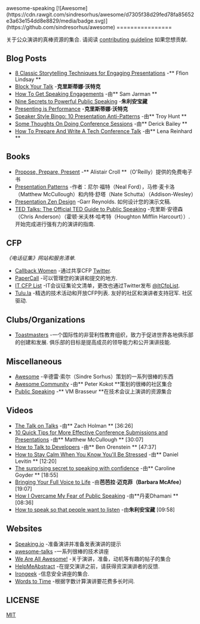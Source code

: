 <div class="github-widget" data-repo="matteofigus/awesome-speaking"></div>
<script async src="https://pagead2.googlesyndication.com/pagead/js/adsbygoogle.js"></script><ins class="adsbygoogle" style="display:block" data-ad-client="ca-pub-6890694312814945" data-ad-slot="5473692530" data-ad-format="auto"  data-full-width-responsive="true"></ins><script>(adsbygoogle = window.adsbygoogle || []).push({});</script>
awesome-speaking [![Awesome](https://cdn.rawgit.com/sindresorhus/awesome/d7305f38d29fed78fa85652e3a63e154dd8e8829/media/badge.svg)](https://github.com/sindresorhus/awesome)
================

 关于公众演讲的真棒资源的集合.  请阅读 [contributing guideline](https://github.com/matteofigus/awesome-speaking/blob/master/contributing.md) 如果您想贡献.

## Blog Posts
* [8 Classic Storytelling Techniques for Engaging Presentations](https://www.sparkol.com/en/Blog/8-Classic-storytelling-techniques-for-engaging-presentations) -** Ffion Lindsay **
* [Block Your Talk](http://eleganthack.com/block-your-talk/) -**克里斯蒂娜·沃特克**
* [How To Get Speaking Engagements](https://www.samjarman.co.nz/blog/speaking-gigs) -由** Sam Jarman **
* [Nine Secrets to Powerful Public Speaking](http://www.gq-magazine.co.uk/article/public-speaking-tips) -**朱利安宝藏**
* [Presenting is Performance](http://eleganthack.com/presenting-is-performance/) -**克里斯蒂娜·沃特克**
* [Speaker Style Bingo: 10 Presentation Anti-Patterns](http://www.troyhunt.com/2015/06/speaker-style-bingo-10-presentation.html) -由** Troy Hunt **
* [Some Thoughts On Doing Conference Sessions](http://derickbailey.com/2015/11/11/some-thoughts-on-doing-conference-sessions/) -由** Derick Bailey **
* [How To Prepare And Write A Tech Conference Talk](http://wunder.schoenaberselten.com/2016/02/16/how-to-prepare-and-write-a-tech-conference-talk/) -由** Lena Reinhard **

## Books
* [Propose, Prepare, Present](http://shop.oreilly.com/product/0636920027096.do) -** Alistair Croll **（O&#39;Reilly）提供的免费电子书
* [Presentation Patterns](http://presentationpatterns.com/) -作者：尼尔·福特（Neal Ford），马修·麦卡洛（Matthew McCullough）和内特·舒塔（Nate Schutta）（Addison-Wesley）
* [Presentation Zen Design](http://www.amazon.com/gp/product/0321668790)  -Garr Reynolds.  如何设计您的演示文稿.
* [TED Talks: The Official TED Guide to Public Speaking](http://www.amazon.com/d/0544634497/)  -克里斯·安德森（Chris Anderson）（霍顿·米夫林·哈考特（Houghton Mifflin Harcourt））.  开始完成进行强有力的演讲的指南.

## CFP

*《电话征集》网站和服务清单.*

* [Callback Women](http://www.callbackwomen.com/) -通过共享CFP [Twitter](https://twitter.com/callbackwomen).
* [PaperCall](https://papercall.io/) -可以管理您的演讲和提交的地方.
* [IT CFP List](https://github.com/softwaremill/it-cfp-list) -IT会议征集论文清单，更改也通过Twitter发布 [@ItCfpList](https://twitter.com/ItCfpList).
* [Tulu.la](https://tulu.la)  -精选的技术活动和开放CFP列表.  友好的社区和演讲者支持冠军.  社区驱动.

## Clubs/Organizations
* [Toastmasters](https://www.toastmasters.org/Find-a-Club)  -一个国际性的非营利性教育组织，致力于促进世界各地俱乐部的创建和发展.  俱乐部的目标是提高成员的领导能力和公开演讲技能.

## Miscellaneous
* [Awesome](https://github.com/sindresorhus/awesome) -辛德雷·索尔（Sindre Sorhus）策划的一系列很棒的东西
* [Awesome Community](https://github.com/peterkokot/awesome-community) -由** Peter Kokot **策划的很棒的社区集合
* [Public Speaking](https://github.com/vmbrasseur/Public_Speaking) -** VM Brasseur **在技术会议上演讲的资源集合

## Videos
* [The Talk on Talks](https://zachholman.com/talk/the-talk-on-talks/) -由** Zach Holman ** [36:26]
* [10 Quick Tips for More Effective Conference Submissions and Presentations](https://www.youtube.com/watch?v=fJz4JJIchaY) -由** Matthew McCullough ** [30:07]
* [How to Talk to Developers](https://www.youtube.com/watch?v=l9JXH7JPjR4) -由** Ben Orenstein ** [47:37]
* [How to Stay Calm When You Know You'll Be Stressed](https://www.ted.com/talks/daniel_levitin_how_to_stay_calm_when_you_know_you_ll_be_stressed) -由** Daniel Levitin ** [12:20]
* [The surprising secret to speaking with confidence](https://www.youtube.com/watch?v=a2MR5XbJtXU) -由** Caroline Goyder ** [18:55]
* [Bringing Your Full Voice to Life](https://www.youtube.com/watch?v=Ze763kgrWGg) -由**芭芭拉·迈克菲（Barbara McAfee）** [19:07]
* [How I Overcame My Fear of Public Speaking](https://www.youtube.com/watch?v=80UVjkcxGmA) -由**丹麦Dhamani ** [08:36]
* [How to speak so that people want to listen](https://www.youtube.com/watch?v=eIho2S0ZahI) -由**朱利安宝藏** [09:58]

## Websites
* [Speaking.io](http://speaking.io) -准备演讲并准备发表演讲的提示
* [awesome-talks](https://github.com/JanVanRyswyck/awesome-talks) -一系列很棒的技术讲座
* [We Are All Awesome!](http://weareallaweso.me/) -关于演讲，准备，动机等有趣的帖子的集合
* [HelpMeAbstract](http://helpmeabstract.com/) -在提交演讲之前，请获得资深演讲者的反馈.
* [Irongeek](https://www.irongeek.com/) -信息安全讲座的集合.
* [Words to Time](https://wordstotime.com/) -根据字数计算演讲要花费多长时间.

## LICENSE
[MIT](https://github.com/matteofigus/awesome-speaking/blob/master/LICENSE.md)
